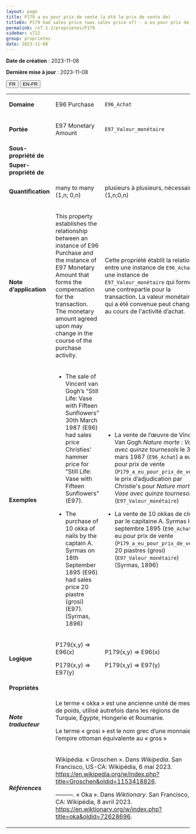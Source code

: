 ```yaml
---
layout: page
title: P179 a eu pour prix de vente (a été le prix de vente de)
titleEn: P179 had sales price (was sales price of) - a eu pour prix de vente (a été le prix de vente de)
permalink: /v7.1.2/proprietes/P179
sidebar: v712
group: proprietes
date: 2023-11-08
---
```


**Date de création** : 2023-11-08

**Dernière mise à jour** : 2023-11-08

<div class="lang-buttons">
 <button id="fr" class="activate">FR</button>
 <button id="en-fr">EN-FR</button>
</div>

<table>
<tbody>
<tr>
<td><strong>Domaine</strong></td>
<td class="en">
<p>E96 Purchase</p>
</td>
<td>
<p><code class="language-plaintext highlighter-rouge">E96_Achat</code></p>
</td>
</tr>
<tr>
<td><strong>Portée</strong></td>
<td class="en">
<p>E97 Monetary Amount</p>
</td>
<td>
<p><code class="language-plaintext highlighter-rouge">E97_Valeur_monétaire</code></p>
</td>
</tr>
<tr>
<td><strong>Sous-propriété de</strong></td>
<td class="en">
</td>
<td>
</td>
</tr>
<tr>
<td><strong>Super-propriété de</strong></td>
<td class="en">
</td>
<td>
</td>
</tr>
<tr>
<td><strong>Quantification</strong></td>
<td class="en">
<p>many to many (1,n; 0,n)</p>
</td>
<td>
<p>plusieurs à plusieurs, nécessaire (1,n;0,n)</p>
</td>
</tr>
<tr>
<td><strong>Note d’application</strong></td>
<td class="en">
<p>This property establishes the relationship between an instance of E96 Purchase and the instance of E97 Monetary Amount that forms the compensation for the transaction. The monetary amount agreed upon may change in the course of the purchase activity.</p>
</td>
<td>
<p>Cette propriété établit la relation entre une instance de <code class="language-plaintext highlighter-rouge">E96_Achat</code> et une instance de <code class="language-plaintext highlighter-rouge">E97_Valeur_monétaire</code> qui forme une contrepartie pour la transaction. La valeur monétaire qui a été convenue peut changer au cours de l'activité d’achat.</p>
</td>
</tr>
<tr>
<td><strong>Exemples</strong></td>
<td class="en">
<ul>
<li><p>The sale of Vincent van Gogh’s “Still Life: Vase with Fifteen Sunflowers” 30th March 1987 (E96) had sales price Christies’ hammer price for “Still Life: Vase with Fifteen Sunflowers” (E97).</p>
</li>
<li><p>The purchase of 10 okka of nails by the captain A. Syrmas on 18th September 1895 (E96) had sales price 20 piastre (grosi) (E97). (Syrmas, 1896)</p>
</li>
</ul>
</td>
<td>
<ul>
<li><p>La vente de l’œuvre de Vincent Van Gogh <em>Nature morte : Vase avec quinze tournesols</em> le 30 mars 1987 (<code class="language-plaintext highlighter-rouge">E96_Achat</code>) a eu pour prix de vente (<code class="language-plaintext highlighter-rouge">P179_a_eu_pour_prix_de_vente</code>) le prix d’adjudication par Christie's pour <em>Nature morte : Vase avec quinze tournesols</em> (<code class="language-plaintext highlighter-rouge">E97_Valeur_monétaire</code>)</p>
</li>
<li><p>La vente de 10 okkas de clous par le capitaine A. Syrmas le 18 septembre 1895 (<code class="language-plaintext highlighter-rouge">E96_Achat</code>) a eu pour prix de vente (<code class="language-plaintext highlighter-rouge">P179_a_eu_pour_prix_de_vente</code>) 20 piastres (grosi) (<code class="language-plaintext highlighter-rouge">E97_Valeur_monétaire</code>) (Syrmas, 1896)</p>
</li>
</ul>
</td>
</tr>
<tr>
<td><strong>Logique</strong></td>
<td class="en">
<p>P179(x,y) ⇒ E96(x)</p>
<p>P179(x,y) ⇒ E97(y)</p>
</td>
<td>
<p>P179(x,y) ⇒ E96(x)</p>
<p>P179(x,y) ⇒ E97(y)</p>
</td>
</tr>
<tr>
<td><strong>Propriétés</strong></td>
<td class="en">
</td>
<td>
</td>
</tr>
<tr>
<td><strong><em>Note traducteur</em></strong></td>
<td colspan="2">
<p>Le terme « okka » est une ancienne unité de mesure de poids, utilisé autrefois dans les régions de Turquie, Égypte, Hongerie et Roumanie.</p>
<p>Le terme « grosi » est le nom grec d’une monnaie de l’empire ottoman équivalente au « gros »</p>
</td>
</tr>
<tr>
<td><strong><em>Références</em></strong></td>
<td colspan="2">
<p>Wikipédia. « Groschen ». Dans <em>Wikipedia</em>. San Francisco, US-CA: Wikipédia, 6 mai 2023.<a href="https://en.wikipedia.org/w/index.php?title=Groschen&oldid=1153418826"><span class="underline"> </span></a><a href="https://en.wikipedia.org/w/index.php?title=Groschen&oldid=1153418826"><span class="underline">https://en.wikipedia.org/w/index.php?title=Groschen&oldid=1153418826</span></a>.</p>
<p>———. « Oka ». Dans <em>Wiktionary</em>. San Francisco, US-CA: Wikipédia, 8 avril 2023.<a href="https://en.wiktionary.org/w/index.php?title=oka&oldid=72628696"><span class="underline"> </span></a><a href="https://en.wiktionary.org/w/index.php?title=oka&oldid=72628696"><span class="underline">https://en.wiktionary.org/w/index.php?title=oka&oldid=72628696</span></a>.</p>
</td>
</tr>
</tbody>
</table>
